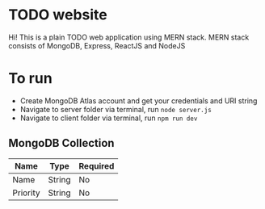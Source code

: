 # TODO website

Hi! This is a plain TODO web application using MERN stack. MERN stack consists of MongoDB, Express, ReactJS and NodeJS

# To run 

- Create MongoDB Atlas account and get your credentials and URI string
- Navigate to server folder via terminal, run `node server.js`
- Navigate to client folder via terminal, run `npm run dev`

## MongoDB Collection
|Name|Type |Required|
|-|-|-|
|Name|String|No|
|Priority|String|No|


